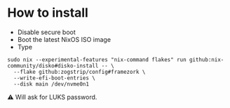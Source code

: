 # How to install

- Disable secure boot
- Boot the latest NixOS ISO image
- Type

```plain
sudo nix --experimental-features "nix-command flakes" run github:nix-community/disko#disko-install -- \
  --flake github:zogstrip/config#framezork \
  --write-efi-boot-entries \
  --disk main /dev/nvme0n1
```

⚠️ Will ask for LUKS password.
